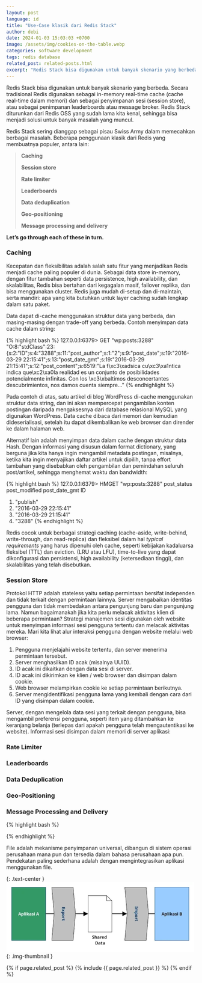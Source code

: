 ```yaml
---
layout: post
language: id
title: "Use-Case klasik dari Redis Stack"
author: debi
date: 2024-01-03 15:03:03 +0700
image: /assets/img/cookies-on-the-table.webp
categories: software development
tags: redis database 
related_post: related-posts.html
excerpt: "Redis Stack bisa digunakan untuk banyak skenario yang berbeda. Secara tradisional Redis digunakan sebagai in-memory real-time cache (cache real-time dalam memori) dan sebagai penyimpanan sesi (session store), atau sebagai penimpanan leaderboards atau message broker."
---
```

Redis Stack bisa digunakan untuk banyak skenario yang berbeda. Secara tradisional Redis digunakan sebagai in-memory real-time cache (cache real-time dalam memori) dan sebagai penyimpanan sesi (session store), atau sebagai penimpanan leaderboards atau message broker. Redis Stack diturunkan dari Redis OSS yang sudah lama kita kenal, sehingga bisa menjadi solusi untuk banyak masalah yang muncul. 

Redis Stack sering dianggap sebagai pisau Swiss Army dalam memecahkan berbagai masalah. Beberapa penggunaan klasik dari Redis yang membuatnya populer, antara lain:

> **Caching**
>
> **Session store**
> 
> **Rate limiter**
>
> **Leaderboards**
>
> **Data deduplication**
> 
> **Geo-positioning**
>
> **Message processing and delivery**
>

**Let’s go through each of these in turn.**

### Caching

Kecepatan dan fleksibilitas adalah salah satu fitur yang menjadikan Redis menjadi cache paling populer di dunia. Sebagai data store in-memory, dengan fitur tambahan seperti data persistence, high availability, dan skalabilitas, Redis bisa bertahan dari kegagalan masif, failover replika, dan bisa menggunakan cluster. Redis juga mudah di-setup dan di-maintain, serta mandiri: apa yang kita butuhkan untuk layer caching sudah lengkap dalam satu paket.

Data dapat di-cache menggunakan struktur data yang berbeda, dan masing-masing dengan trade-off yang berbeda. Contoh menyimpan data cache dalam string:

{% highlight bash %}
127.0.0.1:6379> GET "wp:posts:3288"
"O:8:\"stdClass\":23:{s:2:\"ID\";s:4:\"3288\";s:11:\"post_author\";s:1:\"2\";s:9:\"post_date\";s:19:\"2016-03-29 22:15:41\";s:13:\"post_date_gmt\";s:19:\"2016-03-29 21:15:41\";s:12:\"post_content\";s:6519:\"La f\xc3\xadsica cu\xc3\xa1ntica indica que\xc2\xa0la realidad es un conjunto de posibilidades potencialmente infinitas. Con los \xc3\xbaltimos desconcertantes descubrimientos, nos damos cuenta siempre..."
{% endhighlight %}

Pada contoh di atas, satu artikel di blog WordPress di-cache menggunakan struktur data string, dan ini akan mempercepat pengambilan konten postingan daripada mengaksesnya dari database relasional MySQL yang digunakan WordPress. Data cache dibaca dari memori dan kemudian dideserialisasi, setelah itu dapat dikembalikan ke web browser dan dirender ke dalam halaman web.

Alternatif lain adalah menyimpan data dalam cache dengan struktur data Hash. Dengan informasi yang disusun dalam format dictionary, yang berguna jika kita hanya ingin mengambil metadata postingan, misalnya, ketika kita ingin menyajikan daftar artikel untuk dipilih, tanpa effort tambahan yang disebabkan oleh pengambilan dan pemindahan seluruh post/artikel, sehingga menghemat waktu dan bandwidth:

{% highlight bash %}
127.0.0.1:6379> HMGET "wp:posts:3288" post_status post_modified post_date_gmt ID
1) "publish"
2) "2016-03-29 22:15:41"
3) "2016-03-29 21:15:41"
4) "3288"
{% endhighlight %}

Redis cocok untuk berbagai strategi caching (cache-aside, write-behind, write-through, dan read-replica) dan fleksibel dalam hal *typical requirements* yang harus dipenuhi oleh cache, seperti kebijakan kadaluarsa fleksibel (TTL) dan eviction. (LRU atau LFU), time-to-live yang dapat dikonfigurasi dan persistensi, high availability (ketersediaan tinggi), dan skalabilitas yang telah disebutkan.


### Session Store

Protokol HTTP adalah stateless yaitu setiap permintaan bersifat independen dan tidak terkait dengan permintaan lainnya. Server mengabaikan identitas pengguna dan tidak membedakan antara pengunjung baru dan pengunjung lama. Namun bagaimanakah jika kita perlu melacak aktivitas klien di beberapa permintaan? Strategi manajemen sesi digunakan oleh website untuk menyimpan informasi sesi pengguna tertentu dan melacak aktivitas mereka. Mari kita lihat alur interaksi pengguna dengan website melalui web browser:

1. Pengguna menjelajahi website tertentu, dan server menerima permintaan tersebut.
2. Server menghasilkan ID acak (misalnya UUID).
3. ID acak ini dikaitkan dengan data sesi di server.
4. ID acak ini dikirimkan ke klien / web browser dan disimpan dalam cookie.
5. Web browser melampirkan cookie ke setiap permintaan berikutnya.
6. Server mengidentifikasi pengguna lama yang kembali dengan cara dari ID yang disimpan dalam cookie.

Server, dengan mengelola data sesi yang terkait dengan pengguna, bisa mengambil preferensi pengguna, seperti item yang ditambahkan ke keranjang belanja (terlepas dari apakah pengguna telah mengautentikasi ke website). Informasi sesi disimpan dalam memori di server aplikasi:



### Rate Limiter

### Leaderboards

### Data Deduplication

### Geo-Positioning

### Message Processing and Delivery


{% highlight bash %}

{% endhighlight %}


File adalah mekanisme penyimpanan universal, dibangun di sistem operasi perusahaan mana pun dan tersedia dalam bahasa perusahaan apa pun. Pendekatan paling sederhana adalah dengan mengintegrasikan aplikasi menggunakan file.

{: .text-center }
![File Transfer Style](/assets/img/file-transfer-style.webp "File Transfer Style"){: .img-thumbnail }



{% if page.related_post %}
  {% include {{ page.related_post }} %}
{% endif %}